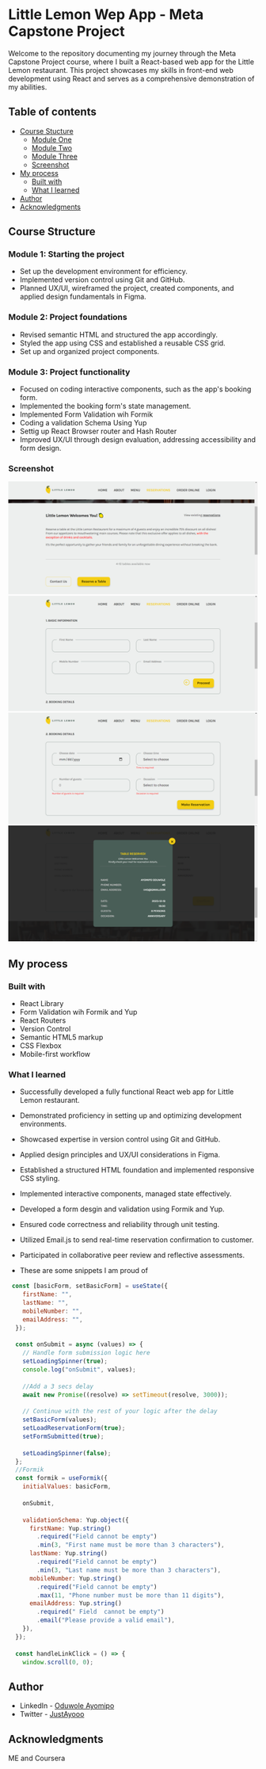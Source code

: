 # Little Lemon Wep App - Meta Capstone Project

Welcome to the repository documenting my journey through the Meta Capstone Project course, where I built a React-based web app for the Little Lemon restaurant. This project showcases my skills in front-end web development using React and serves as a comprehensive demonstration of my abilities.

## Table of contents

- [Course Stucture](#course-structure)
  - [Module One](#module-one)
  - [Module Two](#module-two)
  - [Module Three](#module-three)
  - [Screenshot](#screenshot)
- [My process](#my-process)
  - [Built with](#built-with)
  - [What I learned](#what-i-learned)
- [Author](#author)
- [Acknowledgments](#acknowledgments)


## Course Structure

### Module 1: Starting the project
- Set up the development environment for efficiency.
- Implemented version control using Git and GitHub.
- Planned UX/UI, wireframed the project, created components, and applied design fundamentals in Figma.

### Module 2: Project foundations
- Revised semantic HTML and structured the app accordingly.
- Styled the app using CSS and established a reusable CSS grid.
- Set up and organized project components.

### Module 3: Project functionality
- Focused on coding interactive components, such as the app's booking form.
- Implemented the booking form's state management.
- Implemented Form Validation wih Formik
- Coding a validation Schema Using Yup
- Settig up React Browser router and Hash Router
- Improved UX/UI through design evaluation, addressing accessibility and form design.

  
### Screenshot

![](https://github.com/oduwole-ayomipo/little-lemon-restaurant/blob/main/snippets/Screenshot%202023-12-01%20033947.png
)
![](https://github.com/oduwole-ayomipo/little-lemon-restaurant/blob/main/snippets/Screenshot%202023-12-01%20034007.png
)
![](https://github.com/oduwole-ayomipo/little-lemon-restaurant/blob/main/snippets/Screenshot%202023-12-01%20034014.png
)
![](
https://github.com/oduwole-ayomipo/little-lemon-restaurant/blob/main/snippets/Screenshot%202023-12-01%20034019.png)

## My process

### Built with
- React Library
- Form Validation wih Formik and Yup
- React Routers
- Version Control
- Semantic HTML5 markup
- CSS Flexbox
- Mobile-first workflow


### What I learned

- Successfully developed a fully functional React web app for Little Lemon restaurant.
- Demonstrated proficiency in setting up and optimizing development environments.
- Showcased expertise in version control using Git and GitHub.
- Applied design principles and UX/UI considerations in Figma.
- Established a structured HTML foundation and implemented responsive CSS styling.
- Implemented interactive components, managed state effectively.
- Developed a form desgin and validation using Formik and Yup.
- Ensured code correctness and reliability through unit testing.
- Utilized Email.js to send real-time reservation confirmation to customer.
- Participated in collaborative peer review and reflective assessments.

- These are some snippets I am proud of

```js
 const [basicForm, setBasicForm] = useState({
    firstName: "",
    lastName: "",
    mobileNumber: "",
    emailAddress: "",
  });

  const onSubmit = async (values) => {
    // Handle form submission logic here
    setLoadingSpinner(true);
    console.log("onSubmit", values);

    //Add a 3 secs delay
    await new Promise((resolve) => setTimeout(resolve, 3000));

    // Continue with the rest of your logic after the delay
    setBasicForm(values);
    setLoadReservationForm(true);
    setFormSubmitted(true);

    setLoadingSpinner(false);
  };
  //Formik
  const formik = useFormik({
    initialValues: basicForm,

    onSubmit,

    validationSchema: Yup.object({
      firstName: Yup.string()
        .required("Field cannot be empty")
        .min(3, "First name must be more than 3 characters"),
      lastName: Yup.string()
        .required("Field cannot be empty")
        .min(3, "Last name must be more than 3 characters"),
      mobileNumber: Yup.string()
        .required("Field cannot be empty")
        .max(11, "Phone number must be more than 11 digits"),
      emailAddress: Yup.string()
        .required(" Field  cannot be empty")
        .email("Please provide a valid email"),
    }),
  });

  const handleLinkClick = () => {
    window.scroll(0, 0);
```


## Author

- LinkedIn - [Oduwole Ayomipo]([https://www.frontendmentor.io/profile/oduwoleayomipo](https://www.linkedin.com/in/oduwole-ayomipo/))
- Twitter - [JustAyooo](https://www.twitter.com/ayooo.eth)


## Acknowledgments
ME and Coursera
